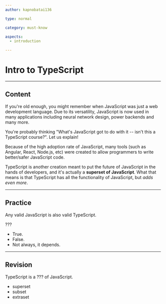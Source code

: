 ```yaml
---
author: kapnobatai136

type: normal

category: must-know

aspects:
  - introduction

---
```


# Intro to TypeScript

---
## Content

If you're old enough, you might remember when JavaScript was just a web development language. Due to its versatility, JavaScript is now used in many applications including neural network design, power backends and many more.

You're probably thinking "What's JavaScript got to do with it -- isn't this a TypeScript course?". Let us explain!

Because of the high adoption rate of JavaScript, many tools (such as Angular, React, Node.js, etc) were created to allow programmers to write better/safer JavaScript code. 

TypeScript is another creation meant to put the future of JavaScript in the hands of developers, and it's actually a **superset of JavaScript**. What that means is that TypeScript has all the functionality of JavaScript, but *adds even more*.

---
## Practice

Any valid JavaScript is also valid TypeScript.

???

* True.
* False.
* Not always, it depends.

---
## Revision

TypeScript is a ??? of JavaScript.

* superset
* subset
* extraset